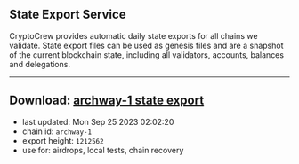 ## State Export Service
CryptoCrew provides automatic daily state exports for all chains we validate. State export files can be used as genesis files and are a snapshot of the current blockchain state, including all validators, accounts, balances and delegations.

---
**Download: [archway-1 state export](https://dl.ccvalidators.com/SERVICE/archway/archway-1_export_1212562.json)**
---

- last updated: Mon Sep 25 2023 02:02:20
- chain id: `archway-1`
- export height: `1212562`
- use for: airdrops, local tests, chain recovery
